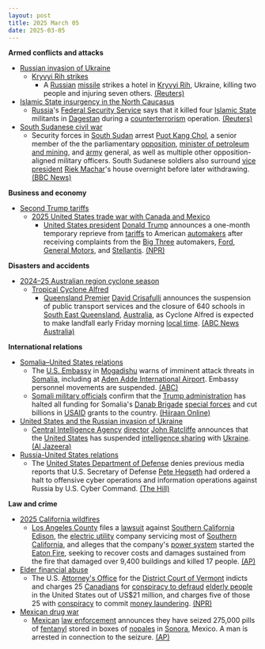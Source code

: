 ```yaml
---
layout: post
title: 2025 March 05
date: 2025-03-05
---
```



**Armed conflicts and attacks**

* [Russian invasion of Ukraine](https://en.wikipedia.org/wiki/Russian_invasion_of_Ukraine "Russian invasion of Ukraine")
  + [Kryvyi Rih strikes](https://en.wikipedia.org/wiki/Kryvyi_Rih_strikes_%282022%E2%80%93present%29 "Kryvyi Rih strikes (2022–present)")
    - A [Russian](https://en.wikipedia.org/wiki/Russian_Armed_Forces "Russian Armed Forces") [missile](https://en.wikipedia.org/wiki/Missile "Missile") strikes a hotel in [Kryvyi Rih](https://en.wikipedia.org/wiki/Kryvyi_Rih "Kryvyi Rih"), Ukraine, killing two people and injuring seven others. [(Reuters)](https://www.reuters.com/world/europe/russian-missile-attack-kills-two-injures-seven-ukraines-kryvyi-rih-2025-03-05/)
* [Islamic State insurgency in the North Caucasus](https://en.wikipedia.org/wiki/Islamic_State_insurgency_in_the_North_Caucasus "Islamic State insurgency in the North Caucasus")
  + [Russia](https://en.wikipedia.org/wiki/Russia "Russia")'s [Federal Security Service](https://en.wikipedia.org/wiki/Federal_Security_Service "Federal Security Service") says that it killed four [Islamic State](https://en.wikipedia.org/wiki/Islamic_State_%E2%80%93_Caucasus_Province "Islamic State – Caucasus Province") militants in [Dagestan](https://en.wikipedia.org/wiki/Dagestan "Dagestan") during a [counterterrorism](https://en.wikipedia.org/wiki/Counterterrorism "Counterterrorism") operation. [(Reuters)](https://www.reuters.com/world/europe/russia-say-it-killed-four-islamic-state-affiliated-militants-dagestan-2025-03-05/)
* [South Sudanese civil war](https://en.wikipedia.org/wiki/South_Sudanese_civil_war "South Sudanese civil war")
  + Security forces in [South Sudan](https://en.wikipedia.org/wiki/South_Sudan "South Sudan") arrest [Puot Kang Chol](https://en.wikipedia.org/wiki/Puot_Kang_Chol "Puot Kang Chol"), a senior member of the the parliamentary [opposition](https://en.wikipedia.org/wiki/Sudan_People%27s_Liberation_Movement-in-Opposition "Sudan People's Liberation Movement-in-Opposition"), [minister of petroleum and mining](https://en.wikipedia.org/wiki/Ministry_of_Petroleum_and_Mining "Ministry of Petroleum and Mining"), and [army](https://en.wikipedia.org/wiki/South_Sudan_People%27s_Defence_Forces "South Sudan People's Defence Forces") general, as well as multiple other opposition-aligned military officers. South Sudanese soldiers also surround [vice president](https://en.wikipedia.org/wiki/Vice_President_of_South_Sudan "Vice President of South Sudan") [Riek Machar](https://en.wikipedia.org/wiki/Riek_Machar "Riek Machar")'s house overnight before later withdrawing. [(BBC News)](https://www.bbc.com/news/articles/czrnydyy763o)

**Business and economy**

* [Second Trump tariffs](https://en.wikipedia.org/wiki/Second_Trump_tariffs "Second Trump tariffs")
  + [2025 United States trade war with Canada and Mexico](https://en.wikipedia.org/wiki/2025_United_States_trade_war_with_Canada_and_Mexico "2025 United States trade war with Canada and Mexico")
    - [United States president](https://en.wikipedia.org/wiki/United_States_president "United States president") [Donald Trump](https://en.wikipedia.org/wiki/Donald_Trump "Donald Trump") announces a one-month temporary reprieve from [tariffs](https://en.wikipedia.org/wiki/Tariff "Tariff") to American [automakers](https://en.wikipedia.org/wiki/Automotive_industry "Automotive industry") after receiving complaints from the [Big Three](https://en.wikipedia.org/wiki/Big_Three_%28automobile_manufacturers%29 "Big Three (automobile manufacturers)") automakers, [Ford](https://en.wikipedia.org/wiki/Ford_Motor_Company "Ford Motor Company"), [General Motors](https://en.wikipedia.org/wiki/General_Motors "General Motors"), and [Stellantis](https://en.wikipedia.org/wiki/Stellantis "Stellantis"). [(NPR)](https://www.npr.org/2025/03/05/nx-s1-5319094/trump-tariffs-relief-ford-gm-stellantis)

**Disasters and accidents**

* [2024–25 Australian region cyclone season](https://en.wikipedia.org/wiki/2024%E2%80%9325_Australian_region_cyclone_season "2024–25 Australian region cyclone season")
  + [Tropical Cyclone Alfred](https://en.wikipedia.org/wiki/Cyclone_Alfred_%282025%29 "Cyclone Alfred (2025)")
    - [Queensland Premier](https://en.wikipedia.org/wiki/Premier_of_Queensland "Premier of Queensland") [David Crisafulli](https://en.wikipedia.org/wiki/David_Crisafulli "David Crisafulli") announces the suspension of public transport services and the closure of 640 schools in [South East Queensland](https://en.wikipedia.org/wiki/South_East_Queensland "South East Queensland"), [Australia](https://en.wikipedia.org/wiki/Australia "Australia"), as Cyclone Alfred is expected to make landfall early Friday morning [local time](https://en.wikipedia.org/wiki/UTC%2B10%3A00 "UTC+10:00"). [(ABC News Australia)](https://www.abc.net.au/news/2025-03-05/tropical-cyclone-alfred-brisbane-forecast-queensland-nsw-live/105010498)

**International relations**

* [Somalia–United States relations](https://en.wikipedia.org/wiki/Somalia%E2%80%93United_States_relations "Somalia–United States relations")
  + The [U.S. Embassy](https://en.wikipedia.org/wiki/Embassy_of_the_United_States%2C_Mogadishu "Embassy of the United States, Mogadishu") in [Mogadishu](https://en.wikipedia.org/wiki/Mogadishu "Mogadishu") warns of imminent attack threats in [Somalia](https://en.wikipedia.org/wiki/Somalia "Somalia"), including at [Aden Adde International Airport](https://en.wikipedia.org/wiki/Aden_Adde_International_Airport "Aden Adde International Airport"). Embassy personnel movements are suspended. [(ABC)](https://abcnews.go.com/International/us-embassy-somalia-issues-urgent-warning-potential-imminent/story?id=119466493)
  + [Somali military officials](https://en.wikipedia.org/wiki/Somali_National_Army "Somali National Army") confirm that the [Trump administration](https://en.wikipedia.org/wiki/Second_presidency_of_Donald_Trump "Second presidency of Donald Trump") has halted all funding for Somalia's [Danab Brigade](https://en.wikipedia.org/wiki/Danab_Brigade "Danab Brigade") [special forces](https://en.wikipedia.org/wiki/Special_forces "Special forces") and cut billions in [USAID](https://en.wikipedia.org/wiki/United_States_Agency_for_International_Development "United States Agency for International Development") grants to the country. [(Hiiraan Online)](https://www.hiiraan.com/news4/2025/Mar/200544/u_s_cuts_funding_for_danab_special_forces_and_other_aid_to_somalia.aspx)
* [United States and the Russian invasion of Ukraine](https://en.wikipedia.org/wiki/United_States_and_the_Russian_invasion_of_Ukraine "United States and the Russian invasion of Ukraine")
  + [Central Intelligence Agency](https://en.wikipedia.org/wiki/Central_Intelligence_Agency "Central Intelligence Agency") [director](https://en.wikipedia.org/wiki/Director_of_the_Central_Intelligence_Agency "Director of the Central Intelligence Agency") [John Ratcliffe](https://en.wikipedia.org/wiki/John_Ratcliffe "John Ratcliffe") announces that the [United States](https://en.wikipedia.org/wiki/United_States "United States") has suspended [intelligence sharing](https://en.wikipedia.org/wiki/Intelligence_sharing "Intelligence sharing") with [Ukraine](https://en.wikipedia.org/wiki/Ukraine "Ukraine"). [(Al Jazeera)](https://www.aljazeera.com/news/2025/3/5/us-suspends-intelligence-sharing-with-ukraine)
* [Russia-United States relations](https://en.wikipedia.org/wiki/Russia-United_States_relations "Russia-United States relations")
  + The [United States Department of Defense](https://en.wikipedia.org/wiki/United_States_Department_of_Defense "United States Department of Defense") denies previous media reports that U.S. Secretary of Defense [Pete Hegseth](https://en.wikipedia.org/wiki/Pete_Hegseth "Pete Hegseth") had ordered a halt to offensive cyber operations and information operations against Russia by U.S. Cyber Command. [(The Hill)](https://thehill.com/policy/technology/5177630-pentagon-denies-reports-hegseth-ordered-halt-in-cyber-operations-against-russia/amp/)

**Law and crime**

* [2025 California wildfires](https://en.wikipedia.org/wiki/2025_California_wildfires "2025 California wildfires")
  + [Los Angeles County](https://en.wikipedia.org/wiki/Los_Angeles_County "Los Angeles County") files a [lawsuit](https://en.wikipedia.org/wiki/Lawsuit "Lawsuit") against [Southern California Edison](https://en.wikipedia.org/wiki/Southern_California_Edison "Southern California Edison"), the [electric utility](https://en.wikipedia.org/wiki/Electric_utility "Electric utility") company servicing most of [Southern California](https://en.wikipedia.org/wiki/Southern_California "Southern California"), and alleges that the company's [power system](https://en.wikipedia.org/wiki/Electric_power_system "Electric power system") started the [Eaton Fire](https://en.wikipedia.org/wiki/Eaton_Fire "Eaton Fire"), seeking to recover costs and damages sustained from the fire that damaged over 9,400 buildings and killed 17 people. [(AP)](https://apnews.com/article/los-angeles-county-eaton-fire-lawsuit-edison-aa9128029619ec833d3c5a04e4c1f673)
* [Elder financial abuse](https://en.wikipedia.org/wiki/Elder_financial_abuse "Elder financial abuse")
  + The U.S. [Attorney's Office](https://en.wikipedia.org/wiki/United_States_Attorney "United States Attorney") for the [District Court of Vermont](https://en.wikipedia.org/wiki/United_States_District_Court_for_the_District_of_Vermont "United States District Court for the District of Vermont") indicts and charges 25 [Canadians](https://en.wikipedia.org/wiki/Canada "Canada") for [conspiracy to defraud](https://en.wikipedia.org/wiki/Conspiracy_to_defraud "Conspiracy to defraud") [elderly people](https://en.wikipedia.org/wiki/Elderly_people "Elderly people") in the United States out of US$21 million, and charges five of those 25 with [conspiracy](https://en.wikipedia.org/wiki/Criminal_conspiracy "Criminal conspiracy") to commit [money laundering](https://en.wikipedia.org/wiki/Money_laundering "Money laundering"). [(NPR)](https://www.npr.org/2025/03/05/nx-s1-5318821/grandparent-scam-canadians-arrested-vermont)
* [Mexican drug war](https://en.wikipedia.org/wiki/Mexican_drug_war "Mexican drug war")
  + [Mexican](https://en.wikipedia.org/wiki/Mexico "Mexico") [law enforcement](https://en.wikipedia.org/wiki/Law_enforcement_in_Mexico "Law enforcement in Mexico") announces they have seized 275,000 pills of [fentanyl](https://en.wikipedia.org/wiki/Fentanyl "Fentanyl") stored in boxes of [nopales](https://en.wikipedia.org/wiki/Nopal#culinary_use "Nopal") in [Sonora](https://en.wikipedia.org/wiki/Sonora%2C_Mexico "Sonora, Mexico"), Mexico. A man is arrested in connection to the seizure. [(AP)](https://apnews.com/article/mexico-cactus-fentanyl-seizure-trump-567088e6ccdee38695e99c9524561e83)
